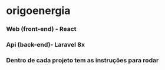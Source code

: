 # origoenergia

### Web (front-end) - React
### Api (back-end)- Laravel 8x

### Dentro de cada projeto tem as instruções para rodar
